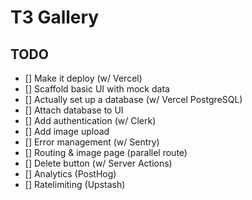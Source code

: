 # T3 Gallery

## TODO

- [] Make it deploy (w/ Vercel)
- [] Scaffold basic UI with mock data
- [] Actually set up a database (w/ Vercel PostgreSQL)
- [] Attach database to UI
- [] Add authentication (w/ Clerk)
- [] Add image upload
- [] Error management (w/ Sentry)
- [] Routing & image page (parallel route)
- [] Delete button (w/ Server Actions)
- [] Analytics (PostHog)
- [] Ratelimiting (Upstash)